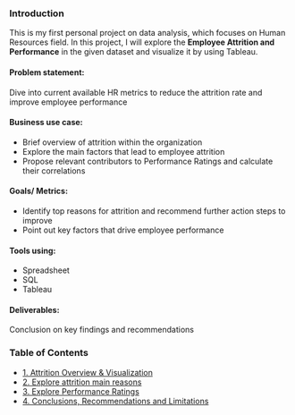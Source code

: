 

### Introduction
This is my first personal project on data analysis, which focuses on Human Resources field. In this project, I will explore the **Employee Attrition and Performance** in the given dataset and visualize it by using Tableau.

#### Problem statement:
Dive into current available HR metrics to reduce the attrition rate and improve employee performance

#### Business use case:
* Brief overview of attrition within the organization 
* Explore the main factors that lead to employee attrition
* Propose relevant contributors to Performance Ratings and calculate their correlations

#### Goals/ Metrics:
* Identify top reasons for attrition and recommend further action steps to improve
* Point out key factors that drive employee performance 

#### Tools using:
* Spreadsheet
* SQL
* Tableau

#### Deliverables:
Conclusion on key findings and recommendations


### Table of Contents
* [1. Attrition Overview & Visualization](https://github.com/duongvu1311/ibm_hr_dataset_project/tree/main/attrition_overview)
* [2. Explore attrition main reasons](https://github.com/duongvu1311/ibm_hr_dataset_project/tree/main/attrition_explore_main_reasons)
* [3. Explore Performance Ratings](https://github.com/duongvu1311/ibm_hr_dataset_project/tree/main/performance_ratings_explore)
* [4. Conclusions, Recommendations and Limitations](https://github.com/duongvu1311/ibm_hr_dataset_project/tree/main/conclusion_recommendations_limitations)

